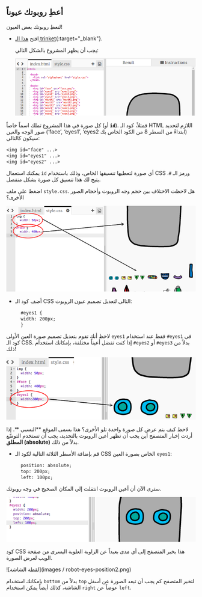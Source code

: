 ## أعطِ روبوتك عيوناً

لنعطِ روبوتك بعض العيون!

+ افتح [هذا الـ trinket](http://jumpto.cc/web-robot){:target="_blank"}.
    
    يجب أن يظهر المشروع بالشكل التالي:
    
    ![لقطة الشاشة](images/robot-starter.png)

كل صورة في هذا المشروع تملك اسماً خاصاً (أو **`id`**). فمثلاً، كود الـ HTML اللازم لتحديد صور الوجه والعين (‘face’, ‘eyes1’, ‘eyes2 ابتداءً من السطر 8 من الكود الخاص بك) سيكون كالتالي:

    <img id="face" ...>
    <img id="eyes1" ...>
    <img id="eyes2" ...>
    

يمكنك استعمال `id` أي صورة لتعطيها تنسيقها الخاص، وذلك باستخدام CSS ورمز الـ `#`. يتيح لك هذا تنسيق كل صورة بشكل منفصل.

اضغط على ملف `style.css`. هل لاحظت الاختلاف بين حجم وجه الروبوت وأحجام الصور الأخرى؟

![لقطة الشاشة](images/robot-id.png)

+ أضف كود الـ CSS التالي لتعديل تصميم عيون الروبوت:
    
        #eyes1 {
        width: 200px;
        }
        

لاحظ أنك تقوم بتعديل تصميم صورة العين الأولى `eyes1` فقط عند استخدام `#eyes1` في كود الـ CSS. إذا كنت تفضل أعيناً مختلفة، بإمكانك استخدام `#eyes2` أو `#eyes3` بدلاً من ذلك!

![لقطة الشاشة](images/robot-eyes-width.png)

لاحظ كيف يتم عرض كل صورة واحدة تلو الأخرى؟ هذا يسمى الموقع **النسبي **. إذا أردت إخبار المتصفح أين يجب أن تظهر أعين الروبوت بالتحديد، يجب أن تستخدم التوضّع **المطلق (absolute)** بدلاً من ذلك.

+ قم بإضافة الأسطر الثلاثة التالية لكود الـ CSS الخاص بصورة العين `eyes1`:
    
        position: absolute;
        top: 200px;
        left: 100px;
        

سترى الآن أن أعين الروبوت انتقلت إلى المكان الصحيح في وجه روبوتك.

![لقطة الشاشة](images/robot-eyes-position.png)

كود CSS هذا يخبر المتصفح إلى أي مدى بعيداً عن الزاوية العلوية اليسرى من صفحة الويب لعرض الصورة.

![لقطة الشاشة](images / robot-eyes-position2.png)

بإمكانك استخدام `bottom` بدلاً من `top` لتخبر المتصفح كم يجب أن تبعد الصورة عن أسفل الشاشة، كذلك أيضاً يمكن استخدام `right` عوضاً عن `left`.